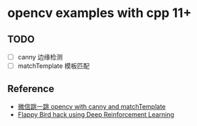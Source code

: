 # opencv examples with cpp 11+

## TODO

* [ ] canny 边缘检测
* [ ] matchTemplate 模板匹配

## Reference

* [微信跳一跳 opencv with canny and matchTemplate](https://github.com/moneyDboat/wechat_jump_jump)
* [Flappy Bird hack using Deep Reinforcement Learning](https://github.com/yenchenlin/DeepLearningFlappyBird)
